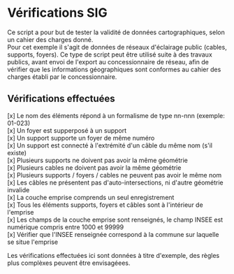 # Vérifications SIG
Ce script a pour but de tester la validité de données cartographiques, selon un cahier des charges donné.  
Pour cet exemple il s'agit de données de réseaux d'éclairage public (cables, supports, foyers). Ce type de script peut être utilisé suite à des travaux publics, avant envoi de l'export au concessionnaire de réseau, afin de vérifier que les informations géographiques sont conformes au cahier des charges établi par le concessionnaire.    


## Vérifications effectuées
[x] Le nom des éléments répond à un formalisme de type nn-nnn (exemple: 01-023)  
[x] Un foyer est supperposé à un support  
[x] Un support supporte un foyer de même numéro  
[x] Un support est connecté à l'extrémité d'un câble du même nom (s'il existe)  
[x] Plusieurs supports ne doivent pas avoir la même géométrie  
[x] Plusieurs cables ne doivent pas avoir la même géométrie  
[x] Plusieurs supports / foyers / cables ne peuvent pas avoir le même nom  
[x] Les câbles ne présentent pas d'auto-intersections, ni d'autre géométrie invalide  
[x] La couche emprise comprends un seul enregistrement  
[x] Tous les éléments supports, foyers et câbles sont à l'intérieur de l'emprise  
[x] Les champs de la couche emprise sont renseignés, le champ INSEE est numérique compris entre 1000 et 99999  
[x] Vérifier que l'INSEE renseignée correspond à la commune sur laquelle se situe l'emprise


Les vérifications effectuées ici sont données à titre d'exemple, des règles plus complèxes peuvent être envisagéees.  


